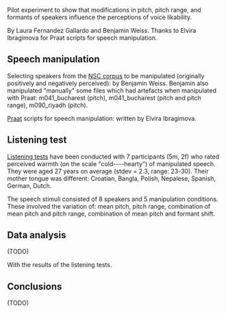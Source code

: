 Pilot experiment to show that modifications in pitch, pitch range, and formants of speakers influence the perceptions of voice likability.

By Laura Fernandez Gallardo and Benjamin Weiss. Thanks to Elvira Ibragimova for Praat scripts for speech manipulation.



## Speech manipulation

Selecting speakers from the [NSC corpus](http://www.qu.tu-berlin.de/?id=nsc-corpus) to be manipulated (originally positively and negatively perceived): by Benjamin Weiss. Benjamin also manipulated "manually" some files which had artefacts when manipulated with Praat: m041_bucharest (pitch), m041_bucharest (pitch and pitch range), m090_riyadh (pitch).

[Praat](http://www.fon.hum.uva.nl/praat/) scripts for speech manipulation: written by Elvira Ibragimova. 



## Listening test

[Listening tests](https://github.com/laufergall/Speaker_Characteristics_Of_Manipulated_Speech/tree/master/listening_test) have been conducted with 7 participants (5m, 2f) who rated perceived warmth (on the scale "cold----hearty") of manipulated speech. They were aged 27 years on average (stdev = 2.3, range: 23-30). Their mother tongue was different: Croatian, Bangla, Polish, Nepalese, Spanish, German, Dutch.

The speech stimuli consisted of 8 speakers and 5 manipulation conditions. These involved the variation of: mean pitch, pitch range, combination of mean pitch and pitch range, combination of mean pitch and formant shift.



## Data analysis

(TODO)

With the results of the listening tests.



## Conclusions

(TODO)